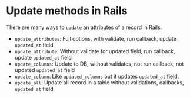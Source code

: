# Update methods in Rails

There are many ways to `update` an attributes of a record in Rails.

* `update_attributes`: Full options, with validate, run callback, update `updated_at` field
* `update_attribute`: Without validate for updated field, run callback, update `updated_at` field
* `update_columns`: Update to DB, without validates, not run callback, not updated `updated_at` field
* `update_column`: Like `updated_columns` but it updates `updated_at` field.
* `update_all`: Update all record in a table without validations, callbacks, `updated_at` field
